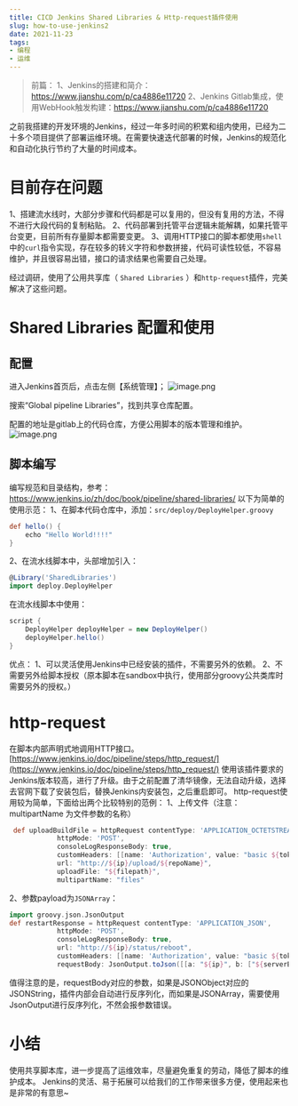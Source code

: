 ```yaml
---
title: CICD Jenkins Shared Libraries & Http-request插件使用
slug: how-to-use-jenkins2
date: 2021-11-23 
tags:
- 编程
- 运维
---
```




> 前篇：
1、Jenkins的搭建和简介：https://www.jianshu.com/p/ca4886e11720
2、Jenkins Gitlab集成，使用WebHook触发构建：https://www.jianshu.com/p/ca4886e11720

之前我搭建的开发环境的Jenkins，经过一年多时间的积累和组内使用，已经为二十多个项目提供了部署运维环境。在需要快速迭代部署的时候，Jenkins的规范化和自动化执行节约了大量的时间成本。

# 目前存在问题
1、搭建流水线时，大部分步骤和代码都是可以复用的，但没有复用的方法，不得不进行大段代码的复制粘贴。
2、代码部署到托管平台逻辑未能解耦，如果托管平台变更，目前所有存量脚本都需要变更。
3、调用HTTP接口的脚本都使用`shell`中的`curl`指令实现，存在较多的转义字符和参数拼接，代码可读性较低，不容易维护，并且很容易出错，接口的请求结果也需要自己处理。

经过调研，使用了公用共享库（ `Shared Libraries` ）和`http-request`插件，完美解决了这些问题。
# Shared Libraries 配置和使用
## 配置
进入Jenkins首页后，点击左侧【系统管理】；
![image.png](https://cdn.jsdelivr.net/gh/Ygria/Pictures@main/20240417152626.png)


搜索“Global pipeline Libraries”，找到共享仓库配置。

配置的地址是gitlab上的代码仓库，方便公用脚本的版本管理和维护。
![image.png](https://cdn.jsdelivr.net/gh/Ygria/Pictures@main/20240417152637.png)

## 脚本编写
编写规范和目录结构，参考：https://www.jenkins.io/zh/doc/book/pipeline/shared-libraries/
以下为简单的使用示范：
1、在脚本代码仓库中，添加：`src/deploy/DeployHelper.groovy`
```groovy
def hello() {
    echo "Hello World!!!!"
}
```
2、在流水线脚本中，头部增加引入：
```groovy
@Library('SharedLibraries')
import deploy.DeployHelper
```
在流水线脚本中使用：
```java
script {
    DeployHelper deployHelper = new DeployHelper()
    deployHelper.hello()   
}
```
优点：
1、可以灵活使用Jenkins中已经安装的插件，不需要另外的依赖。
2、不需要另外给脚本授权（原本脚本在sandbox中执行，使用部分groovy公共类库时需要另外的授权。）

# http-request
在脚本内部声明式地调用HTTP接口。
[https://www.jenkins.io/doc/pipeline/steps/http_request/](https://www.jenkins.io/doc/pipeline/steps/http_request/)
使用该插件要求的Jenkins版本较高，进行了升级。由于之前配置了清华镜像，无法自动升级，选择去官网下载了安装包后，替换Jenkins内安装包，之后重启即可。
http-request使用较为简单，下面给出两个比较特别的范例：
1、上传文件（注意：multipartName 为文件参数的名称）
```groovy
 def uploadBuildFile = httpRequest contentType: 'APPLICATION_OCTETSTREAM',
            httpMode: 'POST',
            consoleLogResponseBody: true,
            customHeaders: [[name: 'Authorization', value: "basic ${token}"]],
            url: "http://${ip}/upload/${repoName}",
            uploadFile: "${filepath}",
            multipartName: "files"
```
2、参数payload为`JSONArray`：

```groovy
import groovy.json.JsonOutput
def restartResponse = httpRequest contentType: 'APPLICATION_JSON',
            httpMode: 'POST',
            consoleLogResponseBody: true,
            url: "http://${ip}/status/reboot",
            customHeaders: [[name: 'Authorization', value: "basic ${token}"]],
            requestBody: JsonOutput.toJson([[a: "${ip}", b: ["${serverEndpoint}"]]])
```
 值得注意的是，requestBody对应的参数，如果是JSONObject对应的JSONString，插件内部会自动进行反序列化，而如果是JSONArray，需要使用JsonOutput进行反序列化，不然会报参数错误。
# 小结
使用共享脚本库，进一步提高了运维效率，尽量避免重复的劳动，降低了脚本的维护成本。
Jenkins的灵活、易于拓展可以给我们的工作带来很多方便，使用起来也是非常的有意思~